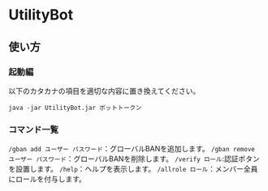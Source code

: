 # UtilityBot
## 使い方
### 起動編

以下のカタカナの項目を適切な内容に置き換えてください。

`java -jar UtilityBot.jar ボットトークン`

### コマンド一覧

`/gban add ユーザー パスワード`：グローバルBANを追加します。
`/gban remove ユーザー パスワード`：グローバルBANを削除します。
`/verify ロール`:認証ボタンを設置します。
`/help`：ヘルプを表示します。
`/allrole ロール`：メンバー全員にロールを付与します。